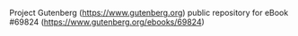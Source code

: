 Project Gutenberg (https://www.gutenberg.org) public repository for
eBook #69824 (https://www.gutenberg.org/ebooks/69824)
